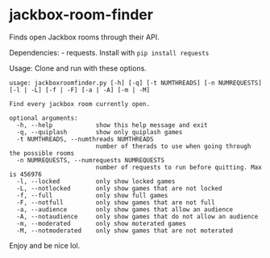 # jackbox-room-finder
Finds open Jackbox rooms through their API.

Dependencies:
	- requests. Install with `pip install requests`

Usage: Clone and run with these options.

```
usage: jackboxroomfinder.py [-h] [-q] [-t NUMTHREADS] [-n NUMREQUESTS] [-l | -L] [-f | -F] [-a | -A] [-m | -M]

Find every jackbox room currently open.

optional arguments:
  -h, --help            show this help message and exit
  -q, --quiplash        show only quiplash games
  -t NUMTHREADS, --numthreads NUMTHREADS
                        number of therads to use when going through the possible rooms
  -n NUMREQUESTS, --numrequests NUMREQUESTS
                        number of requests to run before quitting. Max is 456976
  -l, --locked          only show locked games
  -L, --notlocked       only show games that are not locked
  -f, --full            only show full games
  -F, --notfull         only show games that are not full
  -a, --audience        only show games that allow an audience
  -A, --notaudience     only show games that do not allow an audience
  -m, --moderated       only show moterated games
  -M, --notmoderated    only show games that are not moterated
```

Enjoy and be nice lol.